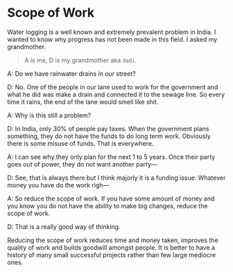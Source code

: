 # Scope of Work

Water logging is a well known and extremely prevalent problem in India. I wanted to know why progress has not been made in this field. I asked my grandmother.

> A is me, D is my grandmother aka `dadi`.

A: Do we have rainwater drains in our street?

D: No. One of the people in our lane used to work for the government and what he did was make a drain and connected it to the sewage line. So every time it rains, the end of the lane would smell like shit.

A: Why is this still a problem?

D: In India, only 30% of people pay taxes. When the government plans something, they do not have the funds to do long term work. Obviously there is some misuse of funds. That is everywhere.

A: I can see why they only plan for the next 1 to 5 years. Once their party goes out of power, they do not want another party—

D: See, that is always there but I think majorly it is a funding issue. Whatever money you have do the work righ—

A: So reduce the scope of work. If you have some amount of money and you know you do not have the ability to make big changes, reduce the scope of work.

D: That is a really good way of thinking.

Reducing the scope of work reduces time and money taken, improves the quality of work and builds goodwill amongst people. It is better to have a history of many small successful projects rather than few large mediocre ones.
